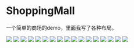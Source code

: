 # ShoppingMall
一个简单的商场的demo，里面我写了各种布局。

<img src="http://www.17yxb.cn/zb_users/upload/2015/11/201511081741397563.png" />
<img src="http://www.17yxb.cn/zb_users/upload/2015/11/201511081741271271.png" />

<img src="http://www.17yxb.cn/zb_users/upload/2015/11/201511081741163618.png" />

<img src="http://www.17yxb.cn/zb_users/upload/2015/11/201511081741082087.png" />

<img src="http://www.17yxb.cn/zb_users/upload/2015/11/201511081740561254.png" />

<img src="http://www.17yxb.cn/zb_users/upload/2015/11/201511081740438727.png" />

<img src="http://www.17yxb.cn/zb_users/upload/2015/11/201511081740206566.png" />

<img src="http://www.17yxb.cn/zb_users/upload/2015/11/201511081739503338.png" />

<img src="http://www.17yxb.cn/zb_users/upload/2015/11/201511081739338448.png" />

<img src="http://www.17yxb.cn/zb_users/upload/2015/11/201511081739243147.png" />

<img src="http://www.17yxb.cn/zb_users/upload/2015/11/201511081739164774.png" />

<img src="http://www.17yxb.cn/zb_users/upload/2015/11/201511081738576265.png" />
<img src="http://www.17yxb.cn/zb_users/upload/2015/11/201511081738484744.png" />
<img src="http://www.17yxb.cn/zb_users/upload/2015/11/201511081738301858.png" />
<img src="http://www.17yxb.cn/zb_users/upload/2015/11/201511081738144562.png" />
<img src="http://www.17yxb.cn/zb_users/upload/2015/11/201511081737472227.png" />
<img src="http://www.17yxb.cn/zb_users/upload/2015/11/201511081737164663.png" />



